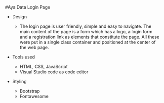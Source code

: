 #Aya Data Login Page

- Design
    - The login page is user friendly, simple and easy to navigate. The main content of the page is a form which has a logo, a login form and a registration link as elements that constitute the page. All these were put in a single class container and positioned at the center of the web page. 

- Tools used
    - HTML, CSS, JavaScript
    - Visual Studio code as code editor

- Styling
    - Bootstrap
    - Fontawesome
